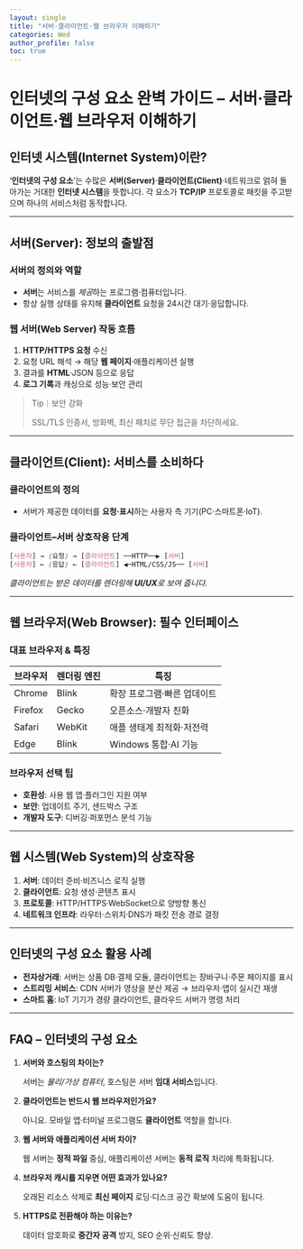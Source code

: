 ```yaml
---
layout: single
title: "서버·클라이언트·웹 브라우저 이해하기"
categories: Wed
author_profile: false
toc: true
---
```


# 인터넷의 구성 요소 완벽 가이드 – 서버·클라이언트·웹 브라우저 이해하기

## 인터넷 시스템(Internet System)이란?

‘**인터넷의 구성 요소**’는 수많은 **서버(Server)**·**클라이언트(Client)**·네트워크로 얽혀 돌아가는 거대한 **인터넷 시스템**을 뜻합니다. 각 요소가 **TCP/IP** 프로토콜로 패킷을 주고받으며 하나의 서비스처럼 동작합니다.

------

## 서버(Server): 정보의 출발점

### 서버의 정의와 역할

- **서버**는 서비스를 *제공*하는 프로그램·컴퓨터입니다.
- 항상 실행 상태를 유지해 **클라이언트** 요청을 24시간 대기·응답합니다.

### 웹 서버(Web Server) 작동 흐름

1. **HTTP/HTTPS 요청** 수신
2. 요청 URL 해석 → 해당 **웹 페이지**·애플리케이션 실행
3. 결과를 **HTML**·JSON 등으로 응답
4. **로그 기록**과 캐싱으로 성능·보안 관리

> Tip｜보안 강화
>
> SSL/TLS 인증서, 방화벽, 최신 패치로 무단 접근을 차단하세요.

------

## 클라이언트(Client): 서비스를 소비하다

### 클라이언트의 정의

- 서버가 제공한 데이터를 **요청·표시**하는 사용자 측 기기(PC·스마트폰·IoT).

### 클라이언트–서버 상호작용 단계

```css
[사용자] → (요청) → [클라이언트] ──HTTP──▶ [서버]
[사용자] ← (응답) ← [클라이언트] ◀─HTML/CSS/JS── [서버]
```

*클라이언트는 받은 데이터를 렌더링해 **UI/UX**로 보여 줍니다.*

------

## 웹 브라우저(Web Browser): 필수 인터페이스

### 대표 브라우저 & 특징

| 브라우저 | 렌더링 엔진 | 특징                        |
| -------- | ----------- | --------------------------- |
| Chrome   | Blink       | 확장 프로그램·빠른 업데이트 |
| Firefox  | Gecko       | 오픈소스·개발자 친화        |
| Safari   | WebKit      | 애플 생태계 최적화·저전력   |
| Edge     | Blink       | Windows 통합·AI 기능        |

### 브라우저 선택 팁

- **호환성**: 사용 웹 앱·플러그인 지원 여부
- **보안**: 업데이트 주기, 샌드박스 구조
- **개발자 도구**: 디버깅·퍼포먼스 분석 기능

------

## 웹 시스템(Web System)의 상호작용

1. **서버**: 데이터 준비·비즈니스 로직 실행
2. **클라이언트**: 요청 생성·콘텐츠 표시
3. **프로토콜**: HTTP/HTTPS·WebSocket으로 양방향 통신
4. **네트워크 인프라**: 라우터·스위치·DNS가 패킷 전송 경로 결정

------

## 인터넷의 구성 요소 활용 사례

- **전자상거래**: 서버는 상품 DB·결제 모듈, 클라이언트는 장바구니·주문 페이지를 표시
- **스트리밍 서비스**: CDN 서버가 영상을 분산 제공 → 브라우저·앱이 실시간 재생
- **스마트 홈**: IoT 기기가 경량 클라이언트, 클라우드 서버가 명령 처리

------

## FAQ – 인터넷의 구성 요소

1. **서버와 호스팅의 차이는?**

   서버는 *물리/가상 컴퓨터*, 호스팅은 서버 **임대 서비스**입니다.

2. **클라이언트는 반드시 웹 브라우저인가요?**

   아니요. 모바일 앱·터미널 프로그램도 **클라이언트** 역할을 합니다.

3. **웹 서버와 애플리케이션 서버 차이?**

   웹 서버는 **정적 파일** 중심, 애플리케이션 서버는 **동적 로직** 처리에 특화됩니다.

4. **브라우저 캐시를 지우면 어떤 효과가 있나요?**

   오래된 리소스 삭제로 **최신 페이지** 로딩·디스크 공간 확보에 도움이 됩니다.

5. **HTTPS로 전환해야 하는 이유는?**

   데이터 암호화로 **중간자 공격** 방지, SEO 순위·신뢰도 향상.
